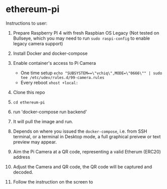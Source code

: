 # ethereum-pi

Instructions to user:
1. Prepare Raspberry PI 4 with fresh Raspbian OS Legacy (Not tested on Bullseye, which you may need to run `sudo raspi-config` to enable legacy camera support)
2. Install Docker and docker-compose
3. Enable container's access to Pi Camera
    - One time setup `echo "SUBSYSTEM==\"vchiq\",MODE=\"0666\"" | sudo tee /etc/udev/rules.d/99-camera.rules`
    - Every reboot `xhost +local:`
4. Clone this repo
5. `cd ethereum-pi`

6. run 'docker-compose run backend'
7. It will pull the image and run.
8. Depends on where you issued the `docker-compose`, i.e. from SSH terminal, or a terminal in Desktop mode, a full graphical preivew or text preview may appear.
9. Aim the Pi Camera at a QR code, representing a valid Etherum (ERC20) address
10. Adjust the Camera and QR code, the QR code will be captured and decoded.
11. Follow the instruction on the screen to

